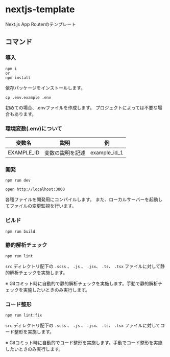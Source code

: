# nextjs-template
Next.js App Routerのテンプレート

## コマンド

### 導入

```
npm i 
or
npm install
```

依存パッケージをインストールします。

```
cp .env.example .env
```
初めての場合、.envファイルを作成します。
プロジェクトによっては不要な場合もあります。

### 環境変数(.env)について
| 変数名 | 説明 | 例 |
| ------------- | ------------- | ------------- |
| EXAMPLE_ID | 変数の説明を記述 | example_id_1 |

### 開発

```
npm run dev

open http://localhost:3000
```

各種ファイルを開発用にコンパイルします。
また、ローカルサーバーを起動してファイルの変更監視を行います。

### ビルド

```
npm run build
```

### 静的解析チェック

```
npm run lint
```

`src` ディレクトリ配下の `.scss` 、 `.js` 、 `.jsx`、 `.ts`、 `.tsx` ファイルに対して静的解析チェックを実施します。

※ Gitコミット時に自動的で静的解析チェックを実施します。手動で静的解析チェックを実施したいときのみ実行します。

### コード整形

```
npm run lint:fix
```

`src` ディレクトリ配下の `.scss` 、 `.js` 、 `.jsx`、 `.ts`、 `.tsx` ファイルに対してコード整形を実施します。

※ Gitコミット時に自動的でコード整形を実施します。手動でコード整形を実施したいときのみ実行します。

